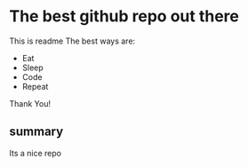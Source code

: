 # The best github repo out there
This is readme
The best ways are:
- Eat
- Sleep
- Code
- Repeat

Thank You!

## summary
Its a nice repo
